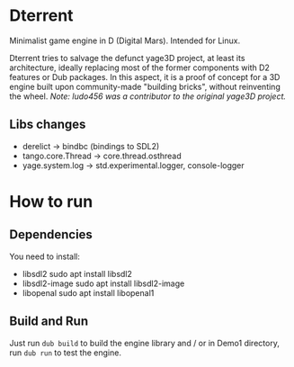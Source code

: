 # Dterrent

Minimalist game engine in D (Digital Mars). Intended for Linux.

Dterrent tries to salvage the defunct yage3D project, at least its architecture, ideally replacing most of the former components with D2 features or Dub packages. In this aspect, it is a proof of concept for a 3D engine built upon community-made "building bricks", without reinventing the wheel.
*Note: ludo456 was a contributor to the original yage3D project.*

## Libs changes

* derelict		-> bindbc (bindings to SDL2)
* tango.core.Thread	-> core.thread.osthread
* yage.system.log	-> std.experimental.logger, console-logger


# How to run

## Dependencies
You need to install:
* libsdl2		sudo apt install libsdl2
* libsdl2-image	sudo apt install libsdl2-image
* libopenal		sudo apt install libopenal1

## Build and Run
Just run `dub build` to build the engine library and / or in Demo1 directory, run `dub run` to test the engine.
